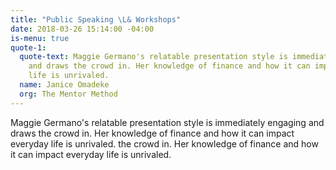 ```yaml
---
title: "Public Speaking \L& Workshops"
date: 2018-03-26 15:14:00 -04:00
is-menu: true
quote-1:
  quote-text: Maggie Germano's relatable presentation style is immediately engaging
    and draws the crowd in. Her knowledge of finance and how it can impact everyday
    life is unrivaled.
  name: Janice Omadeke
  org: The Mentor Method
---
```


Maggie Germano's relatable presentation style is immediately engaging and draws the crowd in. Her knowledge of finance and how it can impact everyday life is unrivaled.  the crowd in. Her knowledge of finance and how it can impact everyday life is unrivaled.